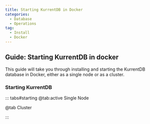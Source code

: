 ```yaml
---
title: Starting KurrentDB in Docker
categories:
  - Database
  - Operations
tag:
  - Install
  - Docker
---
```



## Guide: Starting KurrentDB in docker

This guide will take you through installing and starting the KurrentDB database in Docker, either as a single node or as a cluster.
<!-- more -->

<!-- @include: ../snippets/start_KurrentDB.snippet.md#requirements -->

### Starting KurrentDB

:::  tabs#starting
@tab:active Single Node
<!-- @include: ../snippets/start_KurrentDB.snippet.md#singlenode -->

@tab Cluster
<!-- @include: ../snippets/start_KurrentDB.snippet.md#cluster -->
:::